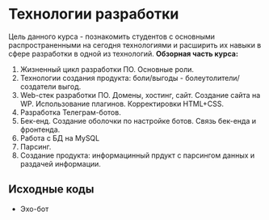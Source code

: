 # Технологии разработки
Цель данного курса - познакомить студентов с основными распространенными на сегодня технологиями и расширить их навыки в сфере разработки в одной из технологий.
**Обзорная часть курса:** 
1. Жизненный цикл разработки ПО. Основные роли.
2. Технологии создания продукта: боли/выгоды - болеутолители/создатели выгод.
3. Web-стек разработки ПО. Домены, хостинг, сайт. Создание сайта на WP. Использование плагинов. Корректировки HTML+CSS.
4. Разработка Телеграм-ботов.
5. Бек-енд. Создание оболочки по настройке ботов. Связь бек-енда и фронтенда. 
6. Работа с БД на MySQL
7. Парсинг.
8. Создание продукта: информацинный прдукт с парсингом данных и раздачей информации.

## Исходные коды
* Эхо-бот

